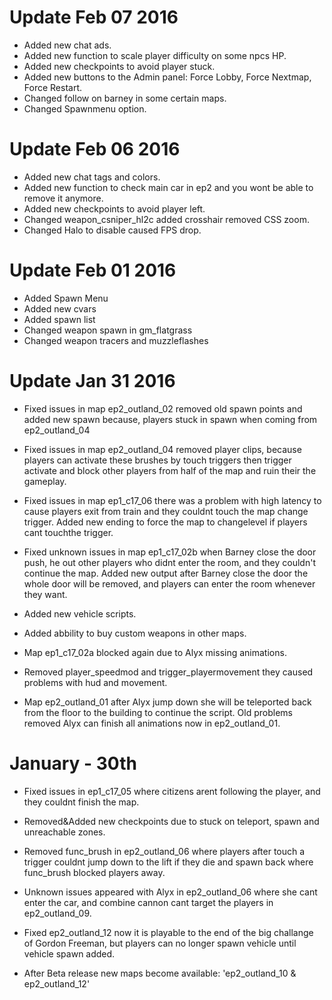 # Update Feb 07 2016

- Added new chat ads.
- Added new function to scale player difficulty on some npcs HP.
- Added new checkpoints to avoid player stuck.
- Added new buttons to the Admin panel: Force Lobby, Force Nextmap, Force Restart.
- Changed follow on barney in some certain maps.
- Changed Spawnmenu option.

# Update Feb 06 2016

- Added new chat tags and colors.
- Added new function to check main car in ep2 and you wont be able to remove it anymore.
- Added new checkpoints to avoid player left.
- Changed weapon_csniper_hl2c added crosshair removed CSS zoom.
- Changed Halo to disable caused FPS drop.

# Update Feb 01 2016

- Added Spawn Menu
- Added new cvars
- Added spawn list
- Changed weapon spawn in gm_flatgrass
- Changed weapon tracers and muzzleflashes

# Update Jan 31 2016

- Fixed issues in map ep2_outland_02 removed old spawn points and added new spawn because, players stuck in spawn when coming from ep2_outland_04

- Fixed issues in map ep2_outland_04 removed player clips, because players can activate these brushes by touch triggers then trigger activate and block other players from half of the map and ruin their the gameplay.

- Fixed issues in map ep1_c17_06 there was a problem with high latency to cause players exit from train and they couldnt touch the map change trigger. Added new ending to force the map to changelevel if players cant touchthe trigger.

- Fixed unknown issues in map ep1_c17_02b when Barney close the door push, he out other players who didnt enter the room, and they couldn't continue the map. Added new output after Barney close the door the whole door will be removed, and players can enter the room whenever they want.

- Added new vehicle scripts.

- Added abbility to buy custom weapons in other maps.

- Map ep1_c17_02a blocked again due to Alyx missing animations.

- Removed player_speedmod and trigger_playermovement they caused problems with hud and movement.

- Map ep2_outland_01 after Alyx jump down she will be teleported back from the floor to the building to continue the script. Old problems removed Alyx can finish all animations now in ep2_outland_01.

# January - 30th

- Fixed issues in ep1_c17_05 where citizens arent following the player, and they couldnt finish the map.

- Removed&Added new checkpoints due to stuck on teleport, spawn and unreachable zones.

- Removed func_brush in ep2_outland_06 where players after touch a trigger couldnt jump down to the lift if they die and spawn back where func_brush blocked players away.

- Unknown issues appeared with Alyx in ep2_outland_06 where she cant enter the car, and combine cannon cant target the players in ep2_outland_09.

- Fixed ep2_outland_12 now it is playable to the end of the big challange of Gordon Freeman, but players can no longer spawn vehicle until vehicle spawn added.

- After Beta release new maps become available: 'ep2_outland_10 & ep2_outland_12'
